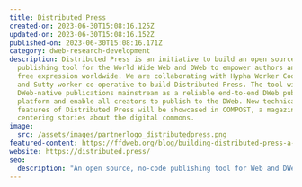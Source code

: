 ```yaml
---
title: Distributed Press
created-on: 2023-06-30T15:08:16.125Z
updated-on: 2023-06-30T15:08:16.152Z
published-on: 2023-06-30T15:08:16.171Z
category: dweb-research-development
description: Distributed Press is an initiative to build an open source, no-code
  publishing tool for the World Wide Web and DWeb to empower authors and amplify
  free expression worldwide. We are collaborating with Hypha Worker Cooperative
  and Sutty worker co-operative to build Distributed Press. The tool will take
  DWeb-native publications mainstream as a reliable end-to-end DWeb publishing
  platform and enable all creators to publish to the DWeb. New technical
  features of Distributed Press will be showcased in COMPOST, a magazine
  centering stories about the digital commons.
image:
  src: /assets/images/partnerlogo_distributedpress.png
featured-content: https://ffdweb.org/blog/building-distributed-press-a-publishing-tool-for-the-decentralized-web
website: https://distributed.press/
seo:
  description: "An open source, no-code publishing tool for Web and DWeb that empowers authors and amplifies free expression by enabling creators to publish content across decentralized networks."
---
```

